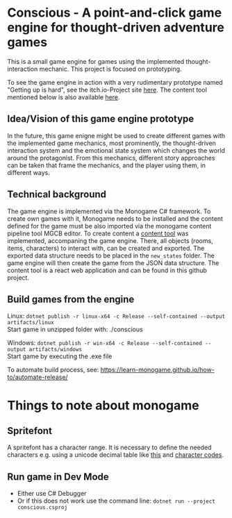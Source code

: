 # Conscious - A point-and-click game engine for thought-driven adventure games
This is a small game engine for games using the implemented thought-interaction mechanic. This project is focused on prototyping.

To see the game engine in action with a very rudimentary prototype named "Getting up is hard", see the itch.io-Project site [here](https://waackph.itch.io/getting-up-is-hard). The content tool mentioned below is also available [here](https://waackph.itch.io/conscious-content-tool).

## Idea/Vision of this game engine prototype
In the future, this game enigne might be used to create different games with the implemented game mechanics, most prominently, the thought-driven interaction system and the emotional state system which changes the world around the protagonist. From this mechanics, different story approaches can be taken that frame the mechanics, and the player using them, in different ways.

## Technical background
The game engine is implemented via the Monogame C# framework. To create own games with it, Monogame needs to be installed and the content defined for the game must be also imported via the monogame content pipeline tool MGCB editor. To create content a [content tool](https://github.com/waackph/Game-Content-Tool) was implemented, accompaning the game engine. There, all objects (rooms, items, characters) to interact with, can be created and exported. The exported data structure needs to be placed in the `new_states` folder. The game engine will then create the game from the JSON data structure.
The content tool is a react web application and can be found in this github project.

## Build games from the engine
Linux: `dotnet publish -r linux-x64 -c Release --self-contained --output artifacts/linux`
<br>
Start game in unzipped folder with: ./conscious

Windows: `dotnet publish -r win-x64 -c Release --self-contained --output artifacts/windows`
<br>
Start game by executing the .exe file

To automate build process, see: https://learn-monogame.github.io/how-to/automate-release/


# Things to note about monogame

## Spritefont

A spritefont has a character range. It is necessary to define the needed characters e.g. using a unicode decimal table like [this](https://www.ssec.wisc.edu/~tomw/java/unicode.html) and [character codes](https://en.wikipedia.org/wiki/List_of_Unicode_characters).

## Run game in Dev Mode
- Either use C# Debugger
- Or if this does not work use the command line: `dotnet run --project conscious.csproj`